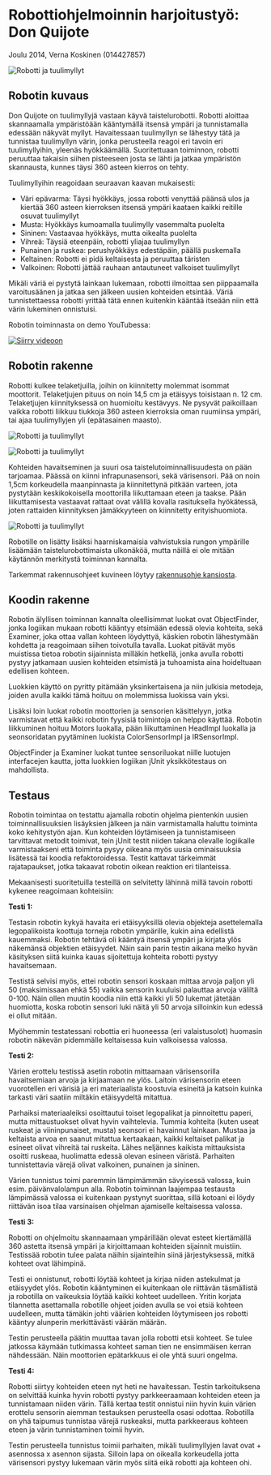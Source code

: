 Robottiohjelmoinnin harjoitustyö: Don Quijote
=============================================

Joulu 2014, Verna Koskinen (014427857)

![Robotti ja tuulimyllyt](/docs/kuvat/yleiskuva.jpg)

Robotin kuvaus
--------------

Don Quijote on tuulimyllyjä vastaan käyvä taistelurobotti. Robotti aloittaa skannaamalla ympäristöään kääntymällä itsensä ympäri ja tunnistamalla edessään näkyvät myllyt. Havaitessaan tuulimyllyn se lähestyy tätä ja tunnistaa tuulimyllyn värin, jonka perusteella reagoi eri tavoin eri tuulimyllyihin, yleenäs hyökkäämällä. Suoritettuaan toiminnon, robotti peruuttaa takaisin siihen pisteeseen josta se lähti ja jatkaa ympäristön skannausta, kunnes täysi 360 asteen kierros on tehty.

Tuulimyllyihin reagoidaan seuraavan kaavan mukaisesti:
- Väri epävarma: Täysi hyökkäys, jossa robotti venyttää päänsä ulos ja kiertää 360 asteen kierroksen itsensä ympäri kaataen kaikki reitille osuvat tuulimyllyt
- Musta: Hyökkäys kumoamalla tuulimylly vasemmalta puolelta
- Sininen: Vastaavaa hyökkäys, mutta oikealta puolelta
- Vihreä: Täysiä eteenpäin, robotti yliajaa tuulimyllyn
- Punainen ja ruskea: perushyökkäys edestäpäin, päällä puskemalla
- Keltainen: Robotti ei pidä keltaisesta ja peruuttaa täristen
- Valkoinen: Robotti jättää rauhaan antautuneet valkoiset tuulimyllyt

Mikäli väriä ei pystytä lainkaan lukemaan, robotti ilmoittaa sen piippaamalla varoitusäänen ja jatkaa sen jälkeen uusien kohteiden etsintää. Väriä tunnistettaessa robotti yrittää tätä ennen kuitenkin kääntää itseään niin että värin lukeminen onnistuisi.

Robotin toiminnasta on demo YouTubessa:

[![Siirry videoon](http://img.youtube.com/vi/TdavbKa0eN8/0.jpg)](http://www.youtube.com/watch?v=TdavbKa0eN8)

Robotin rakenne
---------------

Robotti kulkee telaketjuilla, joihin on kiinnitetty molemmat isommat moottorit. Telaketjujen pituus on noin 14,5 cm ja etäisyys toisistaan n. 12 cm. Telaketjujen kiinnityksessä on huomioitu kestävyys. Ne pysyvät paikoillaan vaikka robotti liikkuu tiukkoja 360 asteen kierroksia oman ruumiinsa ympäri, tai ajaa tuulimyllyjen yli (epätasainen maasto).

![Robotti ja tuulimyllyt](/docs/kuvat/rakenne1.jpg)

![Robotti ja tuulimyllyt](/docs/kuvat/rakenne2.jpg)

Kohteiden havaitseminen ja suuri osa taistelutoiminnallisuudesta on pään tarjoamaa. Päässä on kiinni infrapunasensori, sekä värisensori. Pää on noin 1,5cm korkeudella maanpinnasta ja kiinnitettynä pitkään varteen, jota pystytään keskikokoisella moottorilla liikuttamaan eteen ja taakse. Pään liikuttamisesta vastaavat rattaat ovat välillä kovalla rasituksella hyökätessä, joten rattaiden kiinnityksen jämäkkyyteen on kiinnitetty erityishuomiota.

![Robotti ja tuulimyllyt](/docs/kuvat/rakenne3.jpg)

Robotille on lisätty lisäksi haarniskamaisia vahvistuksia rungon ympärille lisäämään taistelurobottimaista ulkonäköä, mutta näillä ei ole mitään käytännön merkitystä toiminnan kannalta.

Tarkemmat rakennusohjeet kuvineen löytyy [rakennusohje kansiosta](/docs/rakennusohje).

Koodin rakenne
--------------

Robotin älyllisen toiminnan kannalta oleellisimmat luokat ovat ObjectFinder, jonka logiikan mukaan robotti kääntyy etsimään edessä olevia kohteita, sekä Examiner, joka ottaa vallan kohteen löydyttyä, käskien robotin lähestymään kohdetta ja reagoimaan siihen toivotulla tavalla. Luokat pitävät myös muistissa tietoa robotin sijainnista milläkin hetkellä, jonka avulla robotti pystyy jatkamaan uusien kohteiden etsimistä ja tuhoamista aina hoideltuaan edellisen kohteen.

Luokkien käyttö on pyritty pitämään yksinkertaisena ja niin julkisia metodeja, joiden avulla kaikki tämä hoituu on molemmissa luokissa vain yksi.

Lisäksi loin luokat robotin moottorien ja sensorien käsittelyyn, jotka varmistavat että kaikki robotin fyysisiä toimintoja on helppo käyttää. Robotin liikkuminen hoituu Motors luokalla, pään liikuttaminen HeadImpl luokalla ja seonsoridatan pyytäminen luokista ColorSensorImpl ja IRSensorImpl.

ObjectFinder ja Examiner luokat tuntee sensoriluokat niille luotujen interfacejen kautta, jotta luokkien logiikan jUnit yksikkötestaus on mahdollista.

Testaus
-------

Robotin toimintaa on testattu ajamalla robotin ohjelma pientenkin uusien toiminnallisuuksien lisäyksien jälkeen ja näin varmistamalla haluttu toiminta koko kehitystyön ajan. Kun kohteiden löytämiseen ja tunnistamiseen tarvittavat metodit toimivat, tein jUnit testit niiden takana olevalle logiikalle varmistaakseni että toiminta pysyy oikeana myös uusia ominaisuuksia lisätessä tai koodia refaktoroidessa. Testit kattavat tärkeimmät rajatapaukset, jotka takaavat robotin oikean reaktion eri tilanteissa.

Mekaanisesti suoritetuilla testeillä on selvitetty lähinnä millä tavoin robotti kykenee reagoimaan kohteisiin:

**Testi 1:**

Testasin robotin kykyä havaita eri etäisyyksillä olevia objekteja asettelemalla legopalikoista koottuja torneja robotin ympärille, kukin aina edellistä kauemmaksi. Robotin tehtävä oli kääntyä itsensä ympäri ja kirjata ylös näkemänsä objektien etäisyydet. Näin sain parin testin aikana melko hyvän käsityksen siitä kuinka kauas sijoitettuja kohteita robotti pystyy havaitsemaan.

Testistä selvisi myös, ettei robotin sensori koskaan mittaa arvoja paljon yli 50 (maksimissaan ehkä 55) vaikka sensorin kuuluisi palauttaa arvoja väliltä 0-100. Näin ollen muutin koodia niin että kaikki yli 50 lukemat jätetään huomiotta, koska robotin sensori luki näitä yli 50 arvoja silloinkin kun edessä ei ollut mitään.

Myöhemmin testatessani robottia eri huoneessa (eri valaistusolot) huomasin robotin näkevän pidemmälle keltaisessa kuin valkoisessa valossa.

**Testi 2:**

Värien erottelu testissä asetin robotin mittaamaan värisensorilla havaitsemiaan arvoja ja kirjaamaan ne ylös. Laitoin värisensorin eteen vuorotellen eri värisiä ja eri materiaalista koostuvia esineitä ja katsoin kuinka tarkasti väri saatiin miltäkin etäisyydeltä mitattua.

Parhaiksi materiaaleiksi osoittautui toiset legopalikat ja pinnoitettu paperi, mutta mittaustuokset olivat hyvin vaihtelevia. Tummia kohteita (kuten useat ruskeat ja viininpunaiset, musta) seonsori ei havainnut lainkaan. Mustaa ja keltaista arvoa en saanut mitattua kertaakaan, kaikki keltaiset palikat ja esineet olivat vihreitä tai ruskeita. Lähes neljännes kaikista mittauksista osoitti ruskeaa, huolimatta edessä olevan esineen väristä. Parhaiten tunnistettavia värejä olivat valkoinen, punainen ja sininen.

Värien tunnistus toimi paremmin lämpimämmän sävyisessä valossa, kuin esim. päivänvalolampun alla. Robotin toiminnan laajempaa testausta lämpimässä valossa ei kuitenkaan pystynyt suorittaa, sillä kotoani ei löydy riittävän isoa tilaa varsinaisen ohjelman ajamiselle keltaisessa valossa.

**Testi 3:**

Robotti on ohjelmoitu skannaamaan ympärillään olevat esteet kiertämällä 360 astetta itsensä ympäri ja kirjoittamaan kohteiden sijainnit muistiin. Testissää robotin tulee palata näihin sijainteihin siinä järjestyksessä, mitkä kohteet ovat lähimpinä.

Testi ei onnistunut, robotti löytää kohteet ja kirjaa niiden astekulmat ja etäisyydet ylös. Robotin kääntyminen ei kuitenkaan ole riittävän täsmällistä ja robotilla on vaikeuksia löytää kaikki kohteet uudelleen. Yritin korjata tilannetta asettamalla robotille ohjeet joiden avulla se voi etsiä kohteen uudelleen, mutta tämäkin johti väärien kohteiden löytymiseen jos robotti kääntyy alunperin merkittävästi väärän määrän.

Testin perusteella päätin muuttaa tavan jolla robotti etsii kohteet. Se tulee jatkossa käymään tutkimassa kohteet saman tien ne ensimmäisen kerran nähdessään. Näin moottorien epätarkkuus ei ole yhtä suuri ongelma.

**Testi 4:**

Robotti siirtyy kohteiden eteen nyt heti ne havaitessan. Testin tarkoituksena on selvittää kuinka hyvin robotti pystyy parkkeeraamaan kohteiden  eteen ja tunnistamaan niiden värin. Tällä kertaa testit onnistui niin hyvin kuin värien erottelu sensorin aiemman testauksen perusteella osasi odottaa. Robotilla on yhä taipumus tunnistaa värejä ruskeaksi, mutta parkkeeraus kohteen eteen ja värin tunnistaminen toimii hyvin.

Testin perusteella tunnistus toimii parhaiten, mikäli tuulimyllyjen lavat ovat + asennossa x asennon sijasta. Silloin lapa on oikealla korkeudella jotta värisensori pystyy lukemaan värin myös siitä eikä robotti aja kohteen ohi.